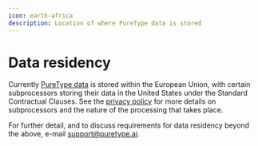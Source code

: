 ```yaml
---
icon: earth-africa
description: Location of where PureType data is stored
---
```


# Data residency

Currently [PureType data](../how-puretype-handles-your-data.md#data-types) is stored within the European Union, with certain subprocessors storing their data in the United States under the Standard Contractual Clauses. See the [privacy policy](https://legal-html.s3.eu-west-1.amazonaws.com/privacy-policy.html) for more details on subprocessors and the nature of the processing that takes place.

For further detail, and to discuss requirements for data residency beyond the above, e-mail [support@puretype.ai](mailto:support@puretype.ai).

